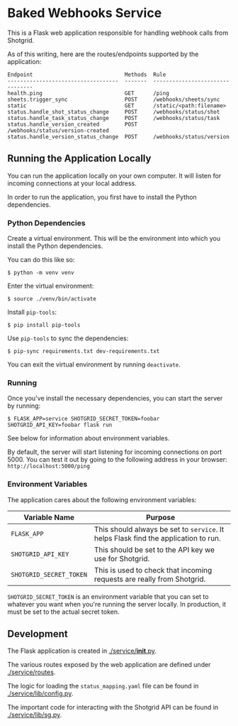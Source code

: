 # Baked Webhooks Service
This is a Flask web application responsible for handling webhook calls from
Shotgrid.

As of this writing, here are the routes/endpoints supported by the application:

```
Endpoint                             Methods  Rule
-----------------------------------  -------  --------------------------------
health.ping                          GET      /ping
sheets.trigger_sync                  POST     /webhooks/sheets/sync
static                               GET      /static/<path:filename>
status.handle_shot_status_change     POST     /webhooks/status/shot
status.handle_task_status_change     POST     /webhooks/status/task
status.handle_version_created        POST     /webhooks/status/version-created
status.handle_version_status_change  POST     /webhooks/status/version
```

## Running the Application Locally
You can run the application locally on your own computer. It will listen for
incoming connections at your local address.

In order to run the application, you first have to install the Python
dependencies.

### Python Dependencies
Create a virtual environment. This will be the environment into which you
install the Python dependencies.

You can do this like so:
```
$ python -m venv venv
```

Enter the virtual environment:
```
$ source ./venv/bin/activate
```

Install `pip-tools`:
```
$ pip install pip-tools
```

Use `pip-tools` to sync the dependencies:
```
$ pip-sync requirements.txt dev-requirements.txt
```

You can exit the virtual environment by running `deactivate`.

### Running
Once you've install the necessary dependencies, you can start the server by
running:

```
$ FLASK_APP=service SHOTGRID_SECRET_TOKEN=foobar SHOTGRID_API_KEY=foobar flask run
```

See below for information about environment variables.

By default, the server will start listening for incoming connections on port
5000. You can test it out by going to the following address in your browser:
`http://localhost:5000/ping`

### Environment Variables
The application cares about the following environment variables:

| Variable Name | Purpose |
|---|---|
| `FLASK_APP` | This should always be set to `service`. It helps Flask find the application to run. |
| `SHOTGRID_API_KEY` | This should be set to the API key we use for Shotgrid. |
| `SHOTGRID_SECRET_TOKEN` | This is used to check that incoming requests are really from Shotgrid. |

`SHOTGRID_SECRET_TOKEN` is an environment variable that you can set to whatever
you want when you're running the server locally. In production, it must be set
to the actual secret token.

## Development
The Flask application is created in
[./service/__init__.py](./service/__init__.py).

The various routes exposed by the web application are defined under
[./service/routes](./service/routes).

The logic for loading the `status_mapping.yaml` file can be found in
[./service/lib/config.py](./service/lib/config.py).

The important code for interacting with the Shotgrid API can be found in
[./service/lib/sg.py](./service/lib/sg.py).
